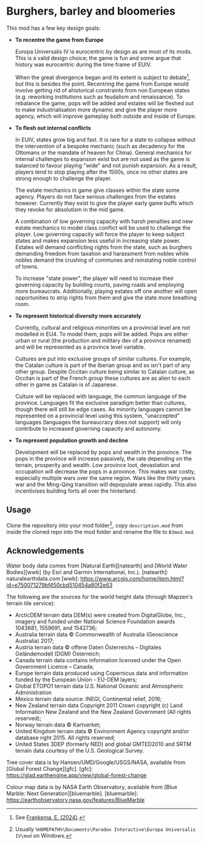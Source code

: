 # Burghers, barley and bloomeries

This mod has a few key design goals:

- **To recentre the game from Europe**

    Europa Universalis IV is eurocentric by design as are most of its mods.
    This is a valid design choice;
    the game is fun and some argue that history was eurocentric during the time frame of EUIV.

    When the great divergence began and its extent is subject to debate[^divergence], but this is besides the point.
    Recentring the game from Europe would involve getting rid of ahistorical constraints from non European states (e.g. reworking institutions such as feudalism and renaissance).
    To rebalance the game, pops will be added and estates will be fleshed out to make industrialisation more dynamic and give the player more agency, which will improve gameplay both outside and inside of Europe.

[^divergence]: See [Frankema, E. (2024)](https://doi.org/10.1111/joes.12609).

- **To flesh out internal conflicts**

    In EUIV, states grow big and fast.
    It is rare for a state to collapse without the intervention of a bespoke mechanic (such as decadency for the Ottomans or the mandate of heaven for China).
    General mechanics for internal challenges to expansion exist but are not used as the game is balanced to favour playing "wide" and not punish expansion.
    As a result, players tend to stop playing after the 1500s, once no other states are strong enough to challenge the player.

    The estate mechanics in game give classes within the state some agency.
    Players do not face serious challenges from the estates however.
    Currently they exist to give the player early game buffs which they revoke for absolutism in the mid game.

    A combination of low governing capacity with harsh penalties and new estate mechanics to model class conflict will be used to challenge the player.
    Low governing capacity will force the player to keep subject states and makes expansion less useful in increasing state power.
    Estates will demand conflicting rights from the state, such as burghers demanding freedom from taxation and harassment from nobles while nobles demand the crushing of communes and reinstating noble control of towns.

    To increase "state power", the player will need to increase their governing capacity by building courts, paving roads and employing more bureaucrats.
    Additionally, playing estates off one another will open opportunities to strip rights from them and give the state more breathing room.

- **To represent historical diversity more accurately**

    Currently, cultural and religious minorities on a provincial level are not modelled in EU4.
    To model them, pops will be added.
    Pops are either urban or rural (the production and military dev of a province renamed) and will be represented as a province level variable.

    Cultures are put into exclusive groups of similar cultures.
    For example, the Catalan culture is part of the Iberian group and so isn't part of any other group.
    Despite Occitan culture being similar to Catalan culture, as Occitan is part of the French group these cultures are as alien to each other in game as Catalan is of Japanese.

    Culture will be replaced with language, the common language of the province.
    Languages fit the exclusive paradigm better than cultures, though there will still be edge cases.
    As minority languages cannot be represented on a provincial level using this system, "unaccepted" languages (languages the bureaucracy does not support) will only contribute to increased governing capacity and autonomy.

- **To represent population growth and decline**

    Development will be replaced by pops and wealth in the province.
    The pops in the province will increase passively, the rate depending on the terrain, prosperity and wealth.
    Low province loot, devastation and occupation will decrease the pops in a province.
    This makes war costly, especially multiple wars over the same region.
    Wars like the thirty years war and the Ming-Qing transition will depopulate areas rapidly.
    This also incentivises building forts all over the hinterland.

## Usage

Clone the repository into your mod folder[^modfolder], copy `description.mod` from inside the cloned repo into the mod folder and rename the file to `B3mod.mod`.

[^modfolder]: Usually `%HOMEPATH%\Documents\Paradox Interactive\Europa Universalis IV\mod` on Windows.

## Acknowledgements

Water body data comes from [Natural Earth][natearth] and [World Water Bodies][wwb] (by Esri and Garmin International, Inc.).
[natearth]: naturalearthdata.com
[wwb]: https://www.arcgis.com/home/item.html?id=e750071279bf450cbd510454a80f2e63

The following are the sources for the world height data (through Mapzen's terrain tile service):
* ArcticDEM terrain data DEM(s) were created from DigitalGlobe, Inc., imagery and funded under National Science Foundation awards 1043681, 1559691, and 1542736;
* Australia terrain data © Commonwealth of Australia (Geoscience Australia) 2017;
* Austria terrain data © offene Daten Österreichs – Digitales Geländemodell (DGM) Österreich;
* Canada terrain data contains information licensed under the Open Government Licence – Canada;
* Europe terrain data produced using Copernicus data and information funded by the European Union - EU-DEM layers;
* Global ETOPO1 terrain data U.S. National Oceanic and Atmospheric Administration
* Mexico terrain data source: INEGI, Continental relief, 2016;
* New Zealand terrain data Copyright 2011 Crown copyright (c) Land Information New Zealand and the New Zealand Government (All rights reserved);
* Norway terrain data © Kartverket;
* United Kingdom terrain data © Environment Agency copyright and/or database right 2015. All rights reserved;
* United States 3DEP (formerly NED) and global GMTED2010 and SRTM terrain data courtesy of the U.S. Geological Survey.

Tree cover data is by Hansen/UMD/Google/USGS/NASA, available from [Global Forest Change][gfc].
[gfc]: https://glad.earthengine.app/view/global-forest-change

Colour map data is by NASA Earth Observatory, available from [Blue Marble: Next Generation][bluemarble].
[bluemarble]: https://earthobservatory.nasa.gov/features/BlueMarble